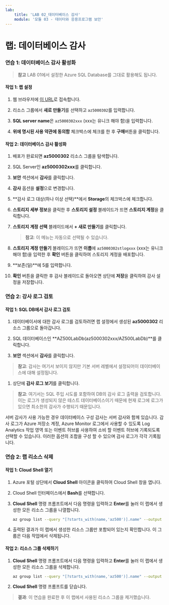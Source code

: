 ```yaml
---
lab:
    title: 'LAB 02_데이터베이스 감사'
    module: '모듈 03 - 데이터와 응용프로그램 보안'
---
```


# 랩: 데이터베이스 감사

### 연습 1: 데이터베이스 감사 활성화

  > **참고** LAB 01에서 설정한 Azure SQL Database를 그대로 활용해도 됩니다.

#### 작업 1: 랩 설정

1. 웹 브라우저에 [이 URL](https://portal.azure.com/#create/Microsoft.Template/uri/https%3A%2F%2Fraw.githubusercontent.com%2FMicrosoftLearning%2FAZ-500-Azure-Security%2Fmaster%2FAllfiles%2FLabs%2FMod3_Lab02%2Fazuredeploy.json)로 접속합니다.

1. 리소스 그룹에서 **새로 만들기**를 선택하고 `az5000302`를 입력합니다.

1. **SQL server name**은 `az5000302xxx` (xxx는 유니크 해야 함)을 입력합니다.

1. **위에 명시된 사용 약관에 동의함** 체크박스에 체크를 한 후 **구매**버튼을 클릭합니다.

#### 작업 2: 데이터베이스 감사 활성화

1. 배포가 완료되면 **az5000302** 리소스 그룹을 탐색합니다.

1. SQL Server인 **az5000302xxx**를 클릭합니다.

1. **보안** 섹션에서 **감사**를 클릭합니다.

1. **감사** 옵션을 **설정**으로 변경합니다.

1. **감사 로그 대상(하나 이상 선택)**에서 **Storage**의 체크박스에 체크합니다.

1. **스토리지 세부 정보**을 클릭한 후 **스토리지 설정** 블레이드가 뜨면 **스토리지 계정**을 클릭합니다.

1. **스토리지 계정 선택** 블레이드에서 **+ 새로 만들기**를 클릭합니다.

    > **참고**: 이 메뉴는 자동으로 선택될 수 있습니다.

1. **스토리지 계정 만들기** 블레이드가 뜨면 **이름**에 `az5000302stlogxxx` (xxx는 유니크 해야 함)을 입력한 후 **확인** 버튼을 클릭하여 스토리지 계정을 배포합니다.

1. **보존(일)**에 5를 입력합니다.

1. **확인** 버튼을 클릭한 후 감사 블레이드로 돌아오면 상단에 **저장**을 클릭하여 감사 설정을 저장합니다.

### 연습 2: 강사 로그 검토

#### 작업 1: SQL DB에서 감사 로그 검토

1. 데이터베이서에 대한 감사 로그를 검토하려면 랩 설정에서 생성된 **az5000302** 리소스 그룹으로 돌아갑니다.

1. SQL 데이터베이스인 **AZ500LabDb(az5000302xxx/AZ500LabDb)**를 클릭합니다.

1. **보안** 섹션에서 **감사**를 클릭합니다.
 
  > **참고**: 감사는 여기서 보이지 않지만 기본 서버 레벨에서 설정되어이 데이터베이스에 대해 설정됩니다.

1. 상단에 **감사 로그 보기**를 클릭합니다.

  > **참고**: 여기서는 SQL 주입 시도를 포함하여 DB의 감사 로그 출력을 검토합니다. 이는 로그가 생성되지 않은 테스트 데이터베이스이기 때문에 현재 로그에 로그가 있으면 최소한의 감사가 수행되기 때문입니다.

서버 감사가 사용 가능한 경우 데이터베이스 구성 감사는 서버 감사와 함께 있습니다.
감사 로그가 Azure 저장소 계정, Azure Monitor 로그에서 사용할 수 있도록 Log Analytics 작업 영역 또는 이벤트 허브를 사용하여 소비 할 이벤트 허브에 기록되도록 선택할 수 있습니다. 이러한 옵션의 조합을 구성 할 수 있으며 감사 로그가 각각 기록됩니다.

### 연습 2: 랩 리소스 삭제

#### 작업 1: Cloud Shell 열기

1. Azure 포털 상단에서 **Cloud Shell** 아이콘을 클릭하여 Cloud Shell 창을 엽니다.

1. Cloud Shell 인터페이스에서 **Bash**를 선택합니다.

1. **Cloud Shell** 명령 프롬프트에서 다음 명령을 입력하고 **Enter**를 눌러 이 랩에서 생성한 모든 리소스 그룹을 나열합니다.

    ```sh
    az group list --query "[?starts_with(name,'az500')].name" --output tsv
    ```

1. 출력된 결과가 이 랩에서 생성한 리소스 그룹만 포함되어 있는지 확인합니다. 이 그룹은 다음 작업에서 삭제됩니다.

#### 작업 2: 리소스 그룹 삭제하기

1. **Cloud Shell** 명령 프롬프트에서 다음 명령을 입력하고 **Enter**를 눌러 이 랩에서 생성한 모든 리소스 그룹을 삭제합니다.

    ```sh
    az group list --query "[?starts_with(name,'az500')].name" --output tsv | xargs -L1 bash -c 'az group delete --name $0 --no-wait --yes'
    ```

1. **Cloud Shell** 명령 프롬프트를 닫습니다.

> **결과**: 이 연습을 완료한 후 이 랩에서 사용된 리소스 그룹을 제거했습니다.
